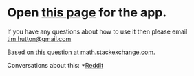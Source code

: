 Open [this page](http://htmlpreview.github.io/?https://github.com/timhutton/circle-squaring/blob/master/index.html) for the app.
=============================

If you have any questions about how to use it then please email [tim.hutton@gmail.com](mailto:tim.hutton@gmail.com)

[Based on this question at math.stackexchange.com.](http://math.stackexchange.com/questions/553571/cutting-up-a-circle-to-make-a-square)

Conversations about this:
*[Reddit](http://www.reddit.com/r/math/comments/1s09sj/cutting_up_a_circle_to_make_a_square_97_with_six/)
